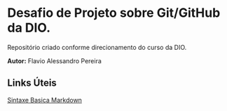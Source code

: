 # Desafio de Projeto sobre Git/GitHub da DIO.
Repositório criado conforme direcionamento do curso da DIO.

<strong>Autor:</strong> Flavio Alessandro Pereira

## Links Úteis
[Sintaxe Basica Markdown](https://www.markdownguide.org/basic-syntax/)
